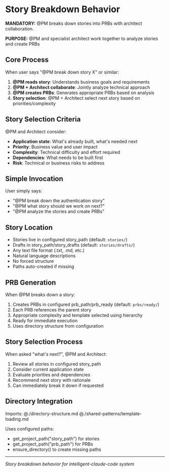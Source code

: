 # Story Breakdown Behavior

**MANDATORY:** @PM breaks down stories into PRBs with architect collaboration.

**PURPOSE:** @PM and specialist architect work together to analyze stories and create PRBs

## Core Process

When user says "@PM break down story X" or similar:
1. **@PM reads story**: Understands business goals and requirements
2. **@PM + Architect collaborate**: Jointly analyze technical approach
3. **@PM creates PRBs**: Generates appropriate PRBs based on analysis
4. **Story selection**: @PM + Architect select next story based on priorities/complexity

## Story Selection Criteria

@PM and Architect consider:
- **Application state**: What's already built, what's needed next
- **Priority**: Business value and user impact
- **Complexity**: Technical difficulty and effort required
- **Dependencies**: What needs to be built first
- **Risk**: Technical or business risks to address

## Simple Invocation

User simply says:
- "@PM break down the authentication story"
- "@PM what story should we work on next?"
- "@PM analyze the stories and create PRBs"

## Story Location

- Stories live in configured story_path (default: `stories/`)
- Drafts in story_path/story_drafts (default: `stories/drafts/`)
- Any text file format (.txt, .md, etc.)
- Natural language descriptions
- No forced structure
- Paths auto-created if missing

## PRB Generation

When @PM breaks down a story:
1. Creates PRBs in configured prb_path/prb_ready (default: `prbs/ready/`)
2. Each PRB references the parent story
3. Appropriate complexity and template selected using hierarchy
4. Ready for immediate execution
5. Uses directory structure from configuration

## Story Selection Process

When asked "what's next?", @PM and Architect:
1. Review all stories in configured story_path
2. Consider current application state
3. Evaluate priorities and dependencies
4. Recommend next story with rationale
5. Can immediately break it down if requested

## Directory Integration

Imports:
@./directory-structure.md
@./shared-patterns/template-loading.md

Uses configured paths:
- get_project_path("story_path") for stories
- get_project_path("prb_path") for PRBs
- ensure_directory() to create missing paths

---
*Story breakdown behavior for intelligent-claude-code system*